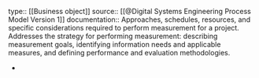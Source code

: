 type:: [[Business object]]
source:: [[@Digital Systems Engineering Process Model Version 1]]
documentation:: Approaches, schedules, resources, and specific considerations required to perform measurement for a project. Addresses the strategy for performing measurement: describing measurement goals, identifying information needs and applicable measures, and defining performance and evaluation methodologies.

-